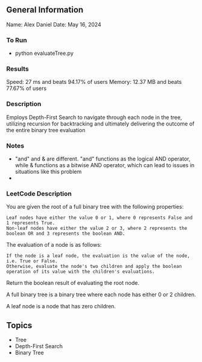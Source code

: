 ## General Information
Name: Alex Daniel
Date: May 16, 2024

### To Run
- python evaluateTree.py 

### Results
Speed: 27 ms and beats 94.17% of users
Memory: 12.37 MB and beats 77.67% of users

### Description
Employs Depth-First Search to navigate through each node in the tree, utilizing recursion for backtracking and ultimately delivering the outcome of the entire binary tree evaluation

### Notes
- "and" and & are different. "and" functions as the logical AND operator, while & functions as a bitwise AND operator, which can lead to issues in situations like this problem
- 

### LeetCode Description
You are given the root of a full binary tree with the following properties:

    Leaf nodes have either the value 0 or 1, where 0 represents False and 1 represents True.
    Non-leaf nodes have either the value 2 or 3, where 2 represents the boolean OR and 3 represents the boolean AND.

The evaluation of a node is as follows:

    If the node is a leaf node, the evaluation is the value of the node, i.e. True or False.
    Otherwise, evaluate the node's two children and apply the boolean operation of its value with the children's evaluations.

Return the boolean result of evaluating the root node.

A full binary tree is a binary tree where each node has either 0 or 2 children.

A leaf node is a node that has zero children.

## Topics
- Tree
- Depth-First Search
- Binary Tree
